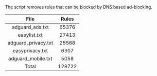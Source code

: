 The script removes rules that can be blocked by DNS based ad-blocking.


| File | Rules |
|:----:|:-----:|
| adguard_ads.txt | 65376 |
| easylist.txt | 27413 |
| adguard_privacy.txt | 25568 |
| easyprivacy.txt | 6307 |
| adguard_mobile.txt | 5058 |
| Total | 129722 |